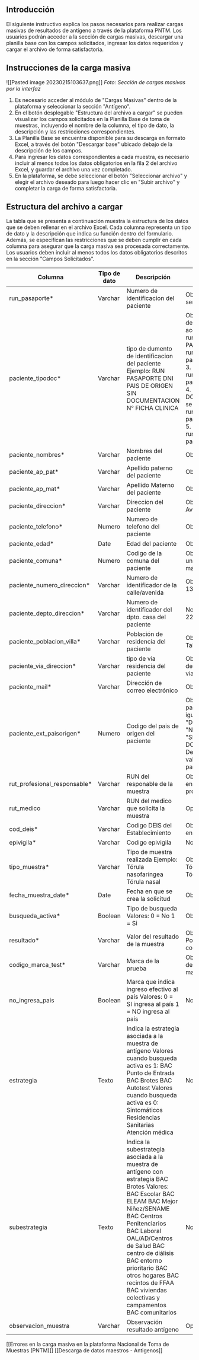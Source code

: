 ## Introducción

El siguiente instructivo explica los pasos necesarios para realizar cargas masivas de resultados de antígeno a través de la plataforma PNTM. Los usuarios podrán acceder a la sección de cargas masivas, descargar una planilla base con los campos solicitados, ingresar los datos requeridos y cargar el archivo de forma satisfactoria.

## Instrucciones de la carga masiva
   ![[Pasted image 20230215103637.png]]
   _Foto: Sección de cargas masivas por la interfaz_
   
1.  Es necesario acceder al módulo de "Cargas Masivas" dentro de la plataforma y seleccionar la sección "Antígeno".
2.   En el botón desplegable "Estructura del archivo a cargar" se pueden visualizar los campos solicitados en la Planilla Base de toma de muestras, incluyendo el nombre de la columna, el tipo de dato, la descripción y las restricciones correspondientes.
3. La Planilla Base se encuentra disponible para su descarga en formato Excel, a través del botón "Descargar base" ubicado debajo de la descripción de los campos.
4. Para ingresar los datos correspondientes a cada muestra, es necesario incluir al menos todos los datos obligatorios en la fila 2 del archivo Excel, y guardar el archivo una vez completado.
5. En la plataforma, se debe seleccionar el botón "Seleccionar archivo" y elegir el archivo deseado para luego hacer clic en "Subir archivo" y completar la carga de forma satisfactoria.

## Estructura del archivo a cargar

La tabla que se presenta a continuación muestra la estructura de los datos que se deben rellenar en el archivo Excel. Cada columna representa un tipo de dato y la descripción que indica su función dentro del formulario. Además, se especifican las restricciones que se deben cumplir en cada columna para asegurar que la carga masiva sea procesada correctamente. Los usuarios deben incluir al menos todos los datos obligatorios descritos en la sección "Campos Solicitados".

| Columna                      | Tipo de dato | Descripción                                                                                                                                                                                                                                                                                                                                            | Restricciones                                                                                                                                                                                                                                                                                                                                             |
|------------------------------|--------------|--------------------------------------------------------------------------------------------------------------------------------------------------------------------------------------------------------------------------------------------------------------------------------------------------------------------------------------------------------|-----------------------------------------------------------------------------------------------------------------------------------------------------------------------------------------------------------------------------------------------------------------------------------------------------------------------------------------------------------|
| run_pasaporte*               | Varchar      | Numero de identificacion del paciente                                                                                                                                                                                                                                                                                                                  | Obligatorio En caso de ser RUN debe ser valido                                                                                                                                                                                                                                                                                                            |
| paciente_tipodoc*            | Varchar      | tipo de dumento de identificacion del paciente Ejemplo: RUN PASAPORTE DNI PAIS DE ORIGEN SIN DOCUMENTACION N° FICHA CLINICA                                                                                                                                                                                                                            | Obligatorio Debe estar dentro de los valores aceptados:  1. RUN: run_pasaporte 2. PASAPORTE: run_pasaporte y paciente_ext_paisorigen 3. DNI PAIS DE ORIGEN: run_pasaporte y paciente_ext_paisorigen 4. SIN DOCUMENTACION: No se debe asignar valor a run_pasaporte y paciente_ext_paisorigen 5. N° FICHA CLINICA: run_pasaporte y paciente_ext_paisorigen |
| paciente_nombres*            | Varchar      | Nombres del paciente                                                                                                                                                                                                                                                                                                                                   | Obligatorio                                                                                                                                                                                                                                                                                                                                               |
| paciente_ap_pat*             | Varchar      | Apellido paterno del paciente                                                                                                                                                                                                                                                                                                                          | Obligatorio                                                                                                                                                                                                                                                                                                                                               |
| paciente_ap_mat*             | Varchar      | Apellido Materno del paciente                                                                                                                                                                                                                                                                                                                          | Obligatorio                                                                                                                                                                                                                                                                                                                                               |
| paciente_direccion*          | Varchar      | Direccion del paciente                                                                                                                                                                                                                                                                                                                                 | Obligatorio Ejemplo: Avenida El Bosque.                                                                                                                                                                                                                                                                                                                   |
| paciente_telefono*           | Numero       | Numero de telefono del paciente                                                                                                                                                                                                                                                                                                                        | Obligatorio                                                                                                                                                                                                                                                                                                                                               |
| paciente_edad*               | Date         | Edad del paciente                                                                                                                                                                                                                                                                                                                                      | Obligatorio                                                                                                                                                                                                                                                                                                                                               |
| paciente_comuna*             | Numero       | Codigo de la comuna del paciente                                                                                                                                                                                                                                                                                                                       | Obligatorio Debe ser una comuna valida del maestro                                                                                                                                                                                                                                                                                                        |
| paciente_numero_direccion*   | Varchar      | Numero de identificador de la calle/avenida                                                                                                                                                                                                                                                                                                            | Obligatorio Ejemplo: 130                                                                                                                                                                                                                                                                                                                                  |
| paciente_depto_direccion*    | Varchar      | Numero de identificador del dpto. casa del paciente                                                                                                                                                                                                                                                                                                    | No obligatorio Ejemplo: 22A                                                                                                                                                                                                                                                                                                                               |
| paciente_poblacion_villa*    | Varchar      | Población de residencia del paciente                                                                                                                                                                                                                                                                                                                   | Obligatorio Ejemplo: Talca                                                                                                                                                                                                                                                                                                                                |
| paciente_via_direccion*      | Varchar      | tipo de via residencia del paciente                                                                                                                                                                                                                                                                                                                    | Obligatorio debe estar dentro del maestro via_dirección Ejemplo: 1                                                                                                                                                                                                                                                                                        |
| paciente_mail*               | Varchar      | Dirección de correo electrónico                                                                                                                                                                                                                                                                                                                        | Obligatorio                                                                                                                                                                                                                                                                                                                                               |
| paciente_ext_paisorigen*     | Numero       | Codigo del pais de origen del paciente                                                                                                                                                                                                                                                                                                                 | Obligatorio si paciente_tipodoc es igual a "PASAPORTE ", "DNI PAIS DE ORIGEN", "N° FICHA CLINICA" o "SIN DOCUMENTACION" Debe ser un codigo valido del maestro paises                                                                                                                                                                                      |
| rut_profesional_responsable* | Varchar      | RUN del responable de la muestra                                                                                                                                                                                                                                                                                                                       | Obligatorio Debe existir en la base de profesionales                                                                                                                                                                                                                                                                                                      |
| rut_medico                   | Varchar      | RUN del medico que solicita la muestra                                                                                                                                                                                                                                                                                                                 | Opcional                                                                                                                                                                                                                                                                                                                                                  |
| cod_deis*                    | Varchar      | Codigo DEIS del Establecimiento                                                                                                                                                                                                                                                                                                                        | Obligatorio Debe existir en el maestro cod_deis                                                                                                                                                                                                                                                                                                           |
| epivigila*                   | Varchar      | Codigo epivigila                                                                                                                                                                                                                                                                                                                                       | No obligatorio                                                                                                                                                                                                                                                                                                                                            |
| tipo_muestra*                | Varchar      | Tipo de muestra realizada Ejemplo: Tórula nasofaríngea Tórula nasal                                                                                                                                                                                                                                                                                    | Obligatorio Debe ser: Tórula nasofaríngea o Tórula nasal                                                                                                                                                                                                                                                                                                  |
| fecha_muestra_date*          | Date         | Fecha en que se crea la solicitud                                                                                                                                                                                                                                                                                                                      | Obligatorio                                                                                                                                                                                                                                                                                                                                               |
| busqueda_activa*             | Boolean      | Tipo de busqueda Valores: 0 = No 1 = Si                                                                                                                                                                                                                                                                                                                | Obligatorio                                                                                                                                                                                                                                                                                                                                               |
| resultado*                   | Varchar      | Valor del resultado de la muestra                                                                                                                                                                                                                                                                                                                      | Obligatorio Debe ser: Positivo, Negativo, No concluyente                                                                                                                                                                                                                                                                                                  |
| codigo_marca_test*           | Varchar      | Marca de la prueba                                                                                                                                                                                                                                                                                                                                     | Obligatorio debe estar dentro del maestro marca_test                                                                                                                                                                                                                                                                                                      |
| no_ingresa_pais              | Boolean      | Marca que indica ingreso efectivo al país Valores: 0 = SI ingresa al país 1 = NO ingresa al país                                                                                                                                                                                                                                                       | No es Obligatorio                                                                                                                                                                                                                                                                                                                                         |
| estrategia                   | Texto        | Indica la estrategia asociada a la muestra de antígeno Valores cuando busqueda activa es 1: BAC Punto de Entrada BAC Brotes BAC Autotest  Valores cuando busqueda activa es 0: Sintomáticos Residencias Sanitarias  Atención médica                                                                                                                    | No es Obligatorio                                                                                                                                                                                                                                                                                                                                         |
| subestrategia                | Texto        | Indica la subestrategia asociada a la muestra de antígeno con estrategia BAC Brotes Valores: BAC Escolar BAC ELEAM BAC Mejor Niñez/SENAME BAC Centros Penitenciarios BAC Laboral OAL/AD/Centros de Salud BAC centro de diálisis BAC entorno prioritario BAC otros hogares BAC recintos de FFAA BAC viviendas colectivas y campamentos BAC comunitarios | No es Obligatorio                                                                                                                                                                                                                                                                                                                                         |
| observacion_muestra          | Varchar      | Observación resultado antígeno                                                                                                                                                                                                                                                                                                                         | Opcional                                                                                                                                                                                                                                                                                                                                                  |

[[Errores en la carga masiva en la plataforma Nacional de Toma de Muestras (PNTM)]]
[[Descarga de datos maestros - Antigenos]]

